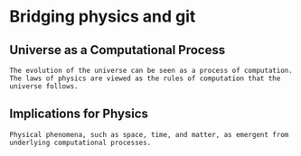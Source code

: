 # Bridging physics and git

## Universe as a Computational Process

    The evolution of the universe can be seen as a process of computation.
    The laws of physics are viewed as the rules of computation that the universe follows.

## Implications for Physics

    Physical phenomena, such as space, time, and matter, as emergent from underlying computational processes.

